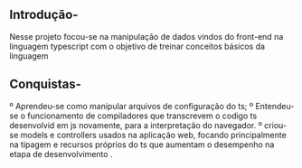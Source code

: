## Introdução-

Nesse projeto focou-se na manipulação de dados vindos do front-end na linguagem typescript com o objetivo de treinar conceitos básicos da linguagem

## Conquistas-

º Aprendeu-se como manipular arquivos de configuração do ts;
º Entendeu-se o funcionamento de compiladores que transcrevem o codigo ts desenvolvid em js novamente, para a interpretação do navegador.
º criou-se models e controllers usados na aplicação web, focando principalmente na tipagem e recursos próprios do ts que aumentam o desempenho na etapa de desenvolvimento .
